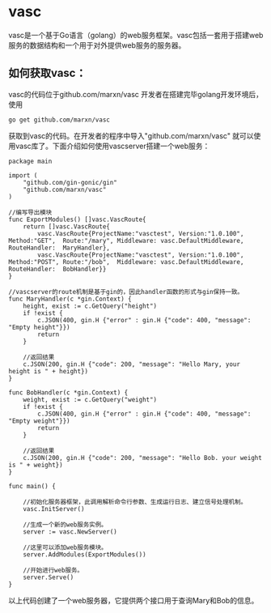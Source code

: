 # vasc
vasc是一个基于Go语言（golang）的web服务框架。vasc包括一套用于搭建web服务的数据结构和一个用于对外提供web服务的服务器。
## 如何获取vasc：
vasc的代码位于github.com/marxn/vasc
开发者在搭建完毕golang开发环境后，使用
```
go get github.com/marxn/vasc 
```
获取到vasc的代码。在开发者的程序中导入"github.com/marxn/vasc" 就可以使用vasc库了。下面介绍如何使用vascserver搭建一个web服务：

```
package main

import (
    "github.com/gin-gonic/gin"
    "github.com/marxn/vasc"
)

//编写导出模块
func ExportModules() []vasc.VascRoute{
    return []vasc.VascRoute{
        vasc.VascRoute{ProjectName:"vasctest", Version:"1.0.100", Method:"GET",  Route:"/mary", Middleware: vasc.DefaultMiddleware, RouteHandler:  MaryHandler},
        vasc.VascRoute{ProjectName:"vasctest", Version:"1.0.100", Method:"POST", Route:"/bob",  Middleware: vasc.DefaultMiddleware, RouteHandler:  BobHandler}}
}

//vascserver的route机制是基于gin的，因此handler函数的形式与gin保持一致。
func MaryHandler(c *gin.Context) {
    height, exist := c.GetQuery("height")
    if !exist {
        c.JSON(400, gin.H {"error" : gin.H {"code": 400, "message": "Empty height"}})
        return
    }

    //返回结果
    c.JSON(200, gin.H {"code": 200, "message": "Hello Mary, your height is " + height})
}

func BobHandler(c *gin.Context) {
    weight, exist := c.GetQuery("weight")
    if !exist {
        c.JSON(400, gin.H {"error" : gin.H {"code": 400, "message": "Empty weight"}})
        return
    }
    
    //返回结果
    c.JSON(200, gin.H {"code": 200, "message": "Hello Bob. your weight is " + weight})
}

func main() {

    //初始化服务器框架，此调用解析命令行参数、生成运行日志、建立信号处理机制。
    vasc.InitServer()
    
    //生成一个新的web服务实例。
    server := vasc.NewServer()
    
    //这里可以添加web服务模块。
    server.AddModules(ExportModules())
    
    //开始进行web服务。
    server.Serve()
}
```
以上代码创建了一个web服务器，它提供两个接口用于查询Mary和Bob的信息。
